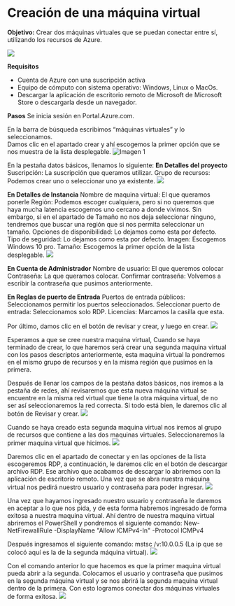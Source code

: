 # Creación de una máquina virtual 
**Objetivo:** Crear dos máquinas virtuales que se puedan conectar entre sí, utilizando los recursos de Azure.   

![](/imagenes/virtual%20machine.png)

**Requisitos**
- Cuenta de Azure con una suscripción activa
- Equipo de cómputo con sistema operativo: Windows, Linux o MacOs.
- Descargar la aplicación de escritorio remoto de Microsoft de Microsoft Store o descargarla desde un navegador.  


**Pasos**
Se inicia sesión en Portal.Azure.com.

En la barra de búsqueda escribimos “máquinas virtuales” y lo seleccionamos.  
Damos clic en el apartado crear y ahí escogemos la primer opción que se nos muestra de la lista desplegable.
![Imagen 1](/imagenes/Imagen1.jpg)

En la pestaña datos básicos, llenamos lo siguiente:
**En Detalles del proyecto**
Suscripción: La suscripción que queramos utilizar.
Grupo de recursos: Podemos crear uno o seleccionar uno ya existente.
![](/imagenes/Imagen2.png)

**En Detalles de Instancia**
Nombre de maquina virtual: El que queramos ponerle
Región: Podemos escoger cualquiera, pero si no queremos que haya mucha latencia escogemos uno cercano a donde vivimos. Sin embargo, si en el apartado de Tamaño no nos deja seleccionar ninguno, tendremos que buscar una región que si nos permita seleccionar un tamaño.
Opciones de disponibilidad: Lo dejamos como esta por defecto.
Tipo de seguridad: Lo dejamos como esta por defecto.
Imagen: Escogemos Windows 10 pro.
Tamaño: Escogemos la primer opción de la lista desplegable.
![](/imagenes/Imagen3.png)

**En Cuenta de Administrador**
Nombre de usuario: El que queremos colocar
Contraseña: La que queramos colocar.
Confirmar contraseña: Volvemos a escribir la contraseña que pusimos anteriormente.

**En Reglas de puerto de Entrada**
Puertos de entrada públicos: Seleccionamos permitir los puertos seleccionados.
Seleccionar puerto de entrada: Seleccionamos solo RDP.
Licencias: Marcamos la casilla que esta.

Por último, damos clic en el botón de revisar y crear, y luego en crear.
![](/imagenes/Imagen4.png)

Esperamos a que se cree nuestra maquina virtual, Cuando se haya terminado de crear, lo que haremos será crear una segunda maquina virtual con los pasos descriptos anteriormente, esta maquina virtual la pondremos en el mismo grupo de recursos y en la misma región que pusimos en la primera. 

Después de llenar los campos de la pestaña datos básicos, nos iremos a la pestaña de redes, ahí revisaremos que esta nueva máquina virtual se encuentre en la misma red virtual que tiene la otra máquina virtual, de no ser así seleccionaremos la red correcta. Si todo está bien, le daremos clic al botón de Revisar y crear.
![](/imagenes/Imagen5.png)

Cuando se haya creado esta segunda maquina virtual nos iremos al grupo de recursos que contiene a las dos maquinas virtuales. Seleccionaremos la primer maquina virtual que hicimos. 
![](/imagenes/Imagen6.jpg)

Daremos clic en el apartado de conectar y en las opciones de la lista escogeremos RDP, a continuación, le daremos clic en el botón de descargar archivo RDP. Ese archivo que acabamos de descargar lo abriremos con la aplicación de escritorio remoto. Una vez que se abra nuestra máquina virtual nos pedirá nuestro usuario y contraseña para poder ingresar. 
![](/imagenes/Imagen7.png)

Una vez que hayamos ingresado nuestro usuario y contraseña le daremos en aceptar a lo que nos pida, y de esta forma habremos ingresado de forma exitosa a nuestra maquina virtual. Ahí dentro de nuestra maquina virtual abriremos el PowerShell y pondremos el siguiente comando: 
New-NetFirewallRule -DisplayName "Allow ICMPv4-In" -Protocol ICMPv4

Después ingresamos el siguiente comando: 
mstsc /v:10.0.0.5     (La ip que se colocó aquí es la de la segunda máquina virtual).
![](/imagenes/Imagen8.png)

Con el comando anterior lo que hacemos es que la primer maquina virtual pueda abrir a la segunda. Colocamos el usuario y contraseña que pusimos en la segunda máquina virtual y se nos abrirá la segunda maquina virtual dentro de la primera. Con esto logramos conectar dos máquinas virtuales de forma exitosa.
![](/imagenes/Imagen9.png)

